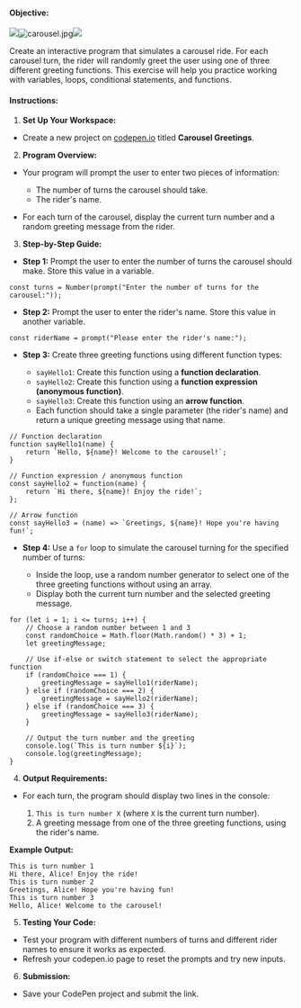 #### Objective:

![](https://educalingo.com/en/dic-en/carousel)![carousel.jpg]($IMS-CC-FILEBASE$/Uploaded%20Media/carousel.jpg)![](https://educalingo.com/en/dic-en/carousel)

Create an interactive program that simulates a carousel ride. For each carousel turn, the rider will randomly greet the user using one of three different greeting functions. This exercise will help you practice working with variables, loops, conditional statements, and functions.

#### Instructions:

1. **Set Up Your Workspace:**

  - Create a new project on [codepen.io](https://codepen.io) titled **Carousel Greetings**.

2. **Program Overview:**

  - Your program will prompt the user to enter two pieces of information: 

    - The number of turns the carousel should take.
    - The rider's name.

  - For each turn of the carousel, display the current turn number and a random greeting message from the rider.

3. **Step-by-Step Guide:**

  - **Step 1:** Prompt the user to enter the number of turns the carousel should make. Store this value in a variable.

```
const turns = Number(prompt("Enter the number of turns for the carousel:"));
```

  - **Step 2:** Prompt the user to enter the rider's name. Store this value in another variable.

```
const riderName = prompt("Please enter the rider's name:");
```

  - **Step 3:** Create three greeting functions using different function types:

    - `sayHello1`: Create this function using a **function declaration**.
    - `sayHello2`: Create this function using a **function expression (anonymous function)**.
    - `sayHello3`: Create this function using an **arrow function**.
    - Each function should take a single parameter (the rider's name) and return a unique greeting message using that name.

```
// Function declaration
function sayHello1(name) {
    return `Hello, ${name}! Welcome to the carousel!`;
}

// Function expression / anonymous function
const sayHello2 = function(name) {
    return `Hi there, ${name}! Enjoy the ride!`;
};

// Arrow function
const sayHello3 = (name) => `Greetings, ${name}! Hope you're having fun!`;
```

  - **Step 4:** Use a `for` loop to simulate the carousel turning for the specified number of turns:

    - Inside the loop, use a random number generator to select one of the three greeting functions without using an array.
    - Display both the current turn number and the selected greeting message.

```
for (let i = 1; i <= turns; i++) {
    // Choose a random number between 1 and 3
    const randomChoice = Math.floor(Math.random() * 3) + 1;
    let greetingMessage;

    // Use if-else or switch statement to select the appropriate function
    if (randomChoice === 1) {
        greetingMessage = sayHello1(riderName);
    } else if (randomChoice === 2) {
        greetingMessage = sayHello2(riderName);
    } else if (randomChoice === 3) {
        greetingMessage = sayHello3(riderName);
    }

    // Output the turn number and the greeting
    console.log(`This is turn number ${i}`);
    console.log(greetingMessage);
}
```

4. **Output Requirements:**

  - For each turn, the program should display two lines in the console: 

    1. `This is turn number X` (where `X` is the current turn number).
    2. A greeting message from one of the three greeting functions, using the rider's name.

**Example Output:**

```
This is turn number 1
Hi there, Alice! Enjoy the ride!
This is turn number 2
Greetings, Alice! Hope you're having fun!
This is turn number 3
Hello, Alice! Welcome to the carousel!
```

5. **Testing Your Code:**

  - Test your program with different numbers of turns and different rider names to ensure it works as expected.
  - Refresh your codepen.io page to reset the prompts and try new inputs.

6. **Submission:**

  - Save your CodePen project and submit the link.
